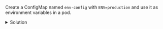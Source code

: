 Create a ConfigMap named `env-config` with `ENV=production` and use it as environment variables in a pod.

<details><summary>Solution</summary>
<br>

```bash
kubectl -n session283884 create configmap env-config --from-literal=ENV=production
```{{exec}}

```bash
cat <<EOF | kubectl -n session283884 apply -f -
apiVersion: v1
kind: Pod
metadata:
  name: cm-env-pod
spec:
  containers:
  - name: busybox
    image: busybox
    command: ["env"]
    envFrom:
    - configMapRef:
        name: env-config
EOF
```{{exec}}

</details>
